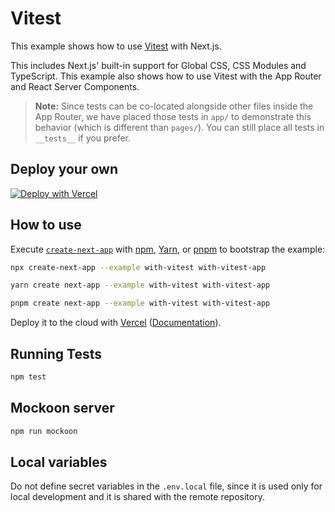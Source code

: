 # Vitest

This example shows how to use [Vitest](https://github.com/vitest-dev/vitest) with Next.js.

This includes Next.js' built-in support for Global CSS, CSS Modules and TypeScript. This example also shows how to use Vitest with the App Router and React Server Components.

> **Note:** Since tests can be co-located alongside other files inside the App Router, we have placed those tests in `app/` to demonstrate this behavior (which is different than `pages/`). You can still place all tests in `__tests__` if you prefer.

## Deploy your own

[![Deploy with Vercel](https://vercel.com/button)](https://vercel.com/new/clone?repository-url=https://github.com/vercel/next.js/tree/canary/examples/with-vitest&project-name=with-vitest&repository-name=with-vitest)

## How to use

Execute [`create-next-app`](https://github.com/vercel/next.js/tree/canary/packages/create-next-app) with [npm](https://docs.npmjs.com/cli/init), [Yarn](https://yarnpkg.com/lang/en/docs/cli/create/), or [pnpm](https://pnpm.io) to bootstrap the example:

```bash
npx create-next-app --example with-vitest with-vitest-app
```

```bash
yarn create next-app --example with-vitest with-vitest-app
```

```bash
pnpm create next-app --example with-vitest with-vitest-app
```

Deploy it to the cloud with [Vercel](https://vercel.com/new?utm_source=github&utm_medium=readme&utm_campaign=next-example) ([Documentation](https://nextjs.org/docs/deployment)).

## Running Tests

```bash
npm test
```

## Mockoon server

```bash
npm run mockoon
```

## Local variables

Do not define secret variables in the `.env.local` file, since it is used only for local development and it is shared with the remote repository.